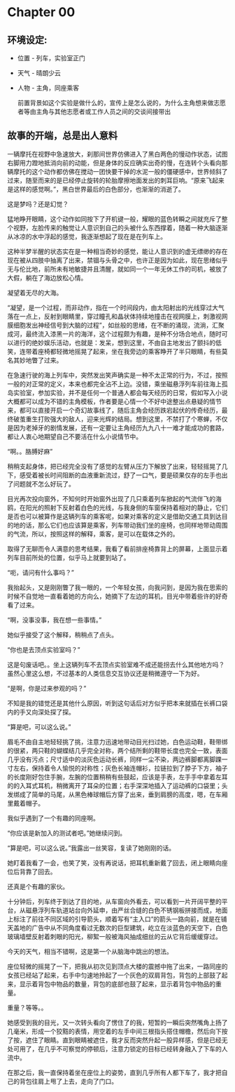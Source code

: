 # Chapter 00

## 环境设定:

* 位置 - 列车，实验室正门
* 天气 - 晴朗少云
* 人物 - 主角，同座乘客

  前置背景如这个实验是做什么的，宣传上是怎么说的，为什么主角想来做志愿者等由主角与其他志愿者或工作人员之间的交谈间接带出



## 故事的开端，总是出人意料

一辆摩托在视野中急速放大，刹那间世界仿佛进入了黑白两色的慢动作状态，试图右脚用力蹬地抵消向前的动能，但是身体的反应确实出奇的慢，在连转个头看向那辆摩托的这个动作都仿佛在搅动一团快要干掉的水泥一般的僵硬感中，世界倾斜了过来，随至而来的是已经停止旋转的轮胎摩擦地面发出的刺耳巨响。“原来飞起来是这样的感觉啊。”，黑白世界最后的白色部分，也渐渐的消逝了。

这是梦吗？还是幻觉？

猛地睁开眼睛，这个动作如同按下了开机键一般，耀眼的蓝色转瞬之间就充斥了整个视野，左脸传来的触觉让人意识到自己的头被什么东西撑着，随着一种大脑逐渐从冰凉的水中浮起的感觉，我逐渐想起了现在是在列车上。

这种半梦半醒的状态实在是一种相当奇妙的感觉，能让人意识到的虚无缥缈的存在现在被从四肢中抽离了出来，禁锢与头骨之中，也许正是因为如此，现在思绪似乎无与伦比地，前所未有地敏捷并且清醒，就如同一个一年无休工作的司机，被放了大假，躺在了海边放松心情。

凝望着无尽的大海。

“凝望，是一个过程，而非动作，指在一个时间段内，由太阳射出的光线穿过大气落在一点上，反射到眼睛里，穿过瞳孔和晶状体持续地撞击在视网膜上，刺激视网膜细胞发出神经信号到大脑的过程”，如丝般的思绪，在不断的涌现，流淌，汇聚成河，最终流入漆黑一片的海洋，这个过程颇为有趣，是种不分场合地点，随时可以进行的绝妙娱乐活动，也就是：发呆，想到这里，不由自主地发出了颤抖的低笑，连带着座椅都轻微地摇晃了起来，坐在我旁边的乘客睁开了半只眼睛，有些莫名其妙地瞥了过来。

在急速行驶的海上列车中，突然发出笑声确实是一种不太正常的行为，不过，按照一般的对正常的定义，本来也都完全沾不上边。没错，乘坐磁悬浮列车前往海上孤岛实验室，参加实验，并不是任何一个普通人都会每天经历的日常，假如写入小说大概都可以成为不错的主角模板，作者要是心情一个不好中途整出点悬疑的情节来，都可以直接开启一个奇幻故事线了，随后主角会经历跌宕起伏的传奇经历，最终破茧重生打败强大的敌人，迎来光辉的结局。想到这里，不禁打了个寒蝉，不仅是因为老掉牙的剧情发展，还有一定要让主角经历九九八十一难才能成功的套路，都让人衷心地期望自己不要活在什么小说情节中。

“啊。。胳膊好麻”

稍稍支起身体，把已经完全没有了感觉的左臂从压力下解放了出来，轻轻摇晃了几下，感受着被长时间阻断的血液重新流过，舒了一口气，要是硕果仅存的左手也出了问题就不怎么好玩了。

目光再次投向窗外，不知何时开始窗外出现了几只乘着列车掀起的气流伴飞的海鸥，在阳光的照射下反射着白色的光线，与我身侧的车窗保持着相对的静止，它们是否也可以被算作是这辆列车的乘客呢，如果对乘客的定义是借助交通工具到达目的地的话，那么它们也应该算是乘客，列车带动我们坐的座椅，也同样地带动周围的气流，所以，按照这样的解释，乘客，是可以在载体之外的。

取得了无聊而令人满意的思考结果，我看了看前排座椅靠背上的屏幕，上面显示着列车目前所处的位置，似乎马上就要到站了。

“呃，请问有什么事吗？”

我抬起头，又是刚刚瞥了我一眼的，一个年轻女孩，向我问到，是因为我在思索的时候不自觉地一直看着她的方向么，她摘下了左边的耳机，目光中带着些许的好奇看了过来。

“啊，没事没事，我在想一些事情。”

她似乎接受了这个解释，稍稍点了点头。

“你也是去顶点实验室吗？”

这是句废话吧。。坐上这辆列车不去顶点实验室难不成还能拐去什么其他地方吗？虽然心里这么想，不过基本的人类信息交互协议还是稍微遵守一下为好。

“是啊，你是过来参观的吗？”

不知是我的错觉还是其他什么原因，听到这句话后对方似乎把本来就插在长裤口袋内的手又向深处探了探。

“算是吧，可以这么说。”

眉毛不由自主地轻轻挑了挑，注意力迅速地带动目光扫过她，白色运动鞋，鞋带绑的很紧，两只鞋的蝴蝶结几乎完全对称，两个结所剩的鞋带长度也完全一致，表面几乎没有污点；尺寸适中的淡灰色运动长裤，同样一尘不染，两边裤脚都离脚踝一寸左右，保持着令人愉悦的对称性；灰色长袖连帽衫，拉链拉到了脖子下方，袖子的长度刚好包住手腕，左腕的位置稍稍有些鼓起，应该是手表，左手手中拿着左耳的的入耳式耳机，稍微离开了耳朵的位置；右手深深地插入了运动裤的口袋里；头发绑成了简单的马尾，从黑色棒球帽后方穿了出来，垂到肩膀的高度，嗯，在车厢里戴着帽子。

我似乎遇到了一个有趣的同座啊。

“你应该是新加入的测试者吧。”她继续问到。

“算是吧，可以这么说。”我露出一丝笑容，复读了她刚刚的话。

她盯着我看了一会，也笑了笑，没有再说话，把耳机重新戴了回去，闭上眼睛向座位后背靠了回去。

还真是个有趣的家伙。

十分钟后，列车终于到达了目的地，从车窗向外看去，可以看到一片开阔平整的平台，从磁悬浮列车轨道站台向外延申，由严丝合缝的白色不锈钢板拼接而成，地面上标注了前往不同区域的引导箭头，顺着写有“主入口”的箭头一路向前，就是在铺天盖地的广告中从不同角度看过无数次的巨型建筑，屹立在淡蓝色的天空下，白色玻璃墙壁反射着刺眼的阳光，柳絮一般被海风抽成细丝的云从它背后缓缓穿过。

今天的天气，相当不错啊，这是第一个从脑海中跳出的想法。

座位轻微的摇晃了一下，把我从初次见到顶点大楼的震撼中拖了出来，一路同座的女孩已经站了起来，右手中匀速地拎起了一个灰色的双肩背包，背包的上部鼓了起来，显示着背包中物品的数量，背包的底部也鼓了起来，显示着背包中物品的重量。

重量？等等。。

她感受到我的目光，又一次转头看向了愣住了的我，短暂的一瞬后突然嘴角上扬了几毫米，形成一个狡黠的表情，用空着的左手中间三根指头搭住帽檐，然后向下按了按，遮住了眼睛。直到眼睛被遮住，我才反而突然升起一股异样感，但是已经无处可用了，在几乎不可察觉的停顿后，注意力锁定的目标已经转身融入了下车的人流中。

在那之后，我一直保持着坐在座位上的姿势，直到几乎所有人都下车了，我才把自己的背包往肩上甩了上去，走向了门口。
